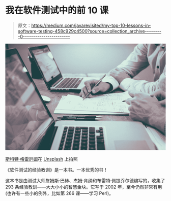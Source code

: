 # 我在软件测试中的前 10 课

> 原文：<https://medium.com/javarevisited/my-top-10-lessons-in-software-testing-458c929c4500?source=collection_archive---------0----------------------->

![](img/ef7898ad1a162baf5813f9625ae91fbd.png)

[斯科特·格雷厄姆](https://unsplash.com/@sctgrhm?utm_source=medium&utm_medium=referral)在 [Unsplash](https://unsplash.com?utm_source=medium&utm_medium=referral) 上拍照

《软件测试的经验教训》是一本书。一本优秀的书！

这本书是由测试大师詹姆斯·巴赫、杰姆·肯纳和布雷特·佩提乔尔德编写的，收集了 293 条经验教训——大大小小的智慧金块。它写于 2002 年，至今仍然非常有用(也许有一些小的例外，比如第 266 课——学习 Perl)。